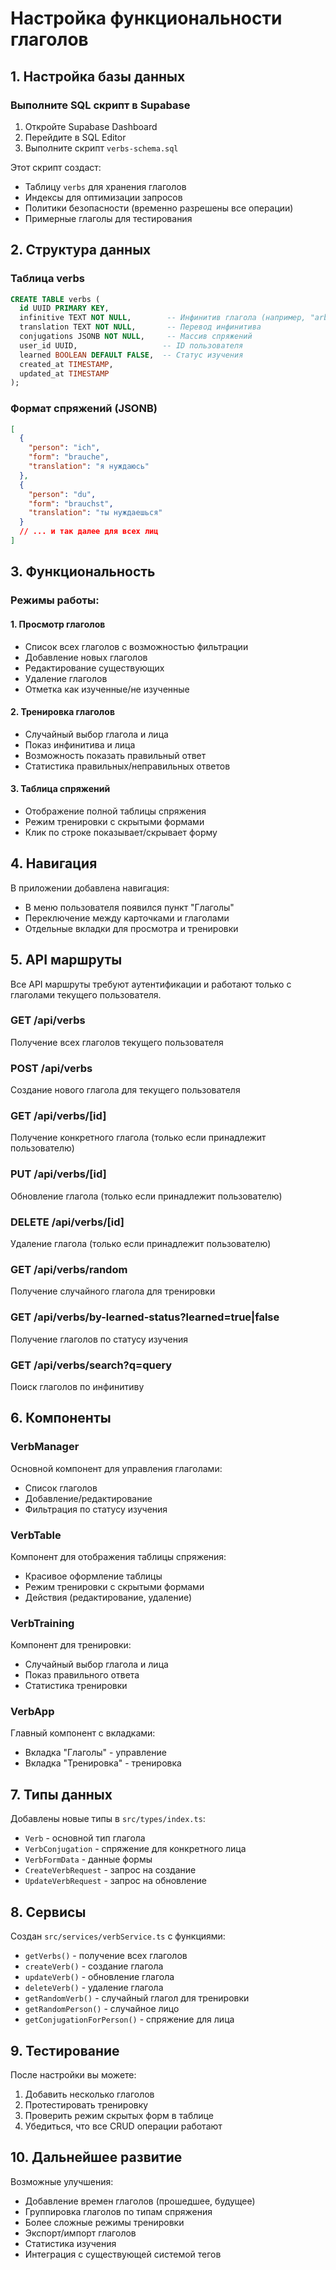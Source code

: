 # Настройка функциональности глаголов

## 1. Настройка базы данных

### Выполните SQL скрипт в Supabase

1. Откройте Supabase Dashboard
2. Перейдите в SQL Editor
3. Выполните скрипт `verbs-schema.sql`

Этот скрипт создаст:
- Таблицу `verbs` для хранения глаголов
- Индексы для оптимизации запросов
- Политики безопасности (временно разрешены все операции)
- Примерные глаголы для тестирования

## 2. Структура данных

### Таблица verbs
```sql
CREATE TABLE verbs (
  id UUID PRIMARY KEY,
  infinitive TEXT NOT NULL,        -- Инфинитив глагола (например, "arbeiten")
  translation TEXT NOT NULL,       -- Перевод инфинитива
  conjugations JSONB NOT NULL,     -- Массив спряжений
  user_id UUID,                   -- ID пользователя
  learned BOOLEAN DEFAULT FALSE,  -- Статус изучения
  created_at TIMESTAMP,
  updated_at TIMESTAMP
);
```

### Формат спряжений (JSONB)
```json
[
  {
    "person": "ich",
    "form": "brauche", 
    "translation": "я нуждаюсь"
  },
  {
    "person": "du",
    "form": "brauchst",
    "translation": "ты нуждаешься"
  }
  // ... и так далее для всех лиц
]
```

## 3. Функциональность

### Режимы работы:

#### 1. Просмотр глаголов
- Список всех глаголов с возможностью фильтрации
- Добавление новых глаголов
- Редактирование существующих
- Удаление глаголов
- Отметка как изученные/не изученные

#### 2. Тренировка глаголов
- Случайный выбор глагола и лица
- Показ инфинитива и лица
- Возможность показать правильный ответ
- Статистика правильных/неправильных ответов

#### 3. Таблица спряжений
- Отображение полной таблицы спряжения
- Режим тренировки с скрытыми формами
- Клик по строке показывает/скрывает форму

## 4. Навигация

В приложении добавлена навигация:
- В меню пользователя появился пункт "Глаголы"
- Переключение между карточками и глаголами
- Отдельные вкладки для просмотра и тренировки

## 5. API маршруты

Все API маршруты требуют аутентификации и работают только с глаголами текущего пользователя.

### GET /api/verbs
Получение всех глаголов текущего пользователя

### POST /api/verbs
Создание нового глагола для текущего пользователя

### GET /api/verbs/[id]
Получение конкретного глагола (только если принадлежит пользователю)

### PUT /api/verbs/[id]
Обновление глагола (только если принадлежит пользователю)

### DELETE /api/verbs/[id]
Удаление глагола (только если принадлежит пользователю)

### GET /api/verbs/random
Получение случайного глагола для тренировки

### GET /api/verbs/by-learned-status?learned=true|false
Получение глаголов по статусу изучения

### GET /api/verbs/search?q=query
Поиск глаголов по инфинитиву

## 6. Компоненты

### VerbManager
Основной компонент для управления глаголами:
- Список глаголов
- Добавление/редактирование
- Фильтрация по статусу изучения

### VerbTable
Компонент для отображения таблицы спряжения:
- Красивое оформление таблицы
- Режим тренировки с скрытыми формами
- Действия (редактирование, удаление)

### VerbTraining
Компонент для тренировки:
- Случайный выбор глагола и лица
- Показ правильного ответа
- Статистика тренировки

### VerbApp
Главный компонент с вкладками:
- Вкладка "Глаголы" - управление
- Вкладка "Тренировка" - тренировка

## 7. Типы данных

Добавлены новые типы в `src/types/index.ts`:
- `Verb` - основной тип глагола
- `VerbConjugation` - спряжение для конкретного лица
- `VerbFormData` - данные формы
- `CreateVerbRequest` - запрос на создание
- `UpdateVerbRequest` - запрос на обновление

## 8. Сервисы

Создан `src/services/verbService.ts` с функциями:
- `getVerbs()` - получение всех глаголов
- `createVerb()` - создание глагола
- `updateVerb()` - обновление глагола
- `deleteVerb()` - удаление глагола
- `getRandomVerb()` - случайный глагол для тренировки
- `getRandomPerson()` - случайное лицо
- `getConjugationForPerson()` - спряжение для лица

## 9. Тестирование

После настройки вы можете:
1. Добавить несколько глаголов
2. Протестировать тренировку
3. Проверить режим скрытых форм в таблице
4. Убедиться, что все CRUD операции работают

## 10. Дальнейшее развитие

Возможные улучшения:
- Добавление времен глаголов (прошедшее, будущее)
- Группировка глаголов по типам спряжения
- Более сложные режимы тренировки
- Экспорт/импорт глаголов
- Статистика изучения
- Интеграция с существующей системой тегов 